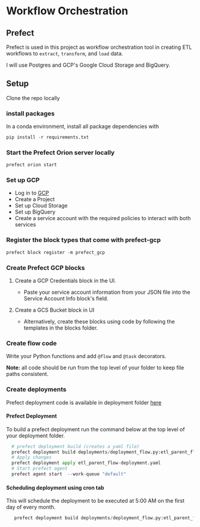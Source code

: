 # Workflow Orchestration

## Prefect

Prefect is used in this project as workflow orchestration tool in creating ETL workflows to `extract`, `transform`, and `load` data.

I will use Postgres and GCP's Google Cloud Storage and BigQuery.

## Setup

Clone the repo locally

### install packages

In a conda environment, install all package dependencies with

```Python
pip install -r requirements.txt
```

### Start the Prefect Orion server locally

```python
prefect orion start
```

### Set up GCP

- Log in to [GCP](<https://cloud.google.com/>)
- Create a Project
- Set up Cloud Storage
- Set up BigQuery
- Create a service account with the required policies to interact with both services

### Register the block types that come with prefect-gcp

```python
prefect block register -m prefect_gcp
```

### Create Prefect GCP blocks

1) Create a GCP Credentials block in the UI.

   - Paste your service account information from your JSON file into the Service Account Info block's field.

2) Create a GCS Bucket block in UI

   - Alternatively, create these blocks using code by following the templates in the blocks folder.

### Create flow code

Write your Python functions and add `@flow` and `@task` decorators.

**Note:** all code should be run from the top level of your folder to keep file paths consistent.

### Create deployments

Prefect deployment code is available in deployment folder [here](./deployments/deployment_flow.py)

#### Prefect Deployment

To build a prefect deployment run the command below at the top level of your deployment folder.

 ```python
   # prefect deployment build (creates a yaml file)
   prefect deployment build deployments/deployment_flow.py:etl_parent_flow -n "Pyspark-ETL"
   # Apply changes
   prefect deployment apply etl_parent_flow-deployment.yaml
   # Start prefect agent
   prefect agent start  --work-queue "default"  
 ```

#### Scheduling deployment using cron tab

This will schedule the deployment to be executed at 5:00 AM on the first day of every month.

```python
   prefect deployment build deployments/deployment_flow.py:etl_parent_flow -n "Pyspark-ETL" --cron "0 5 1 * *" -a    
```
